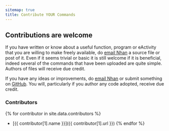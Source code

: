 ```yaml
---
sitemap: true
title: Contribute YOUR Commands
---
```


## Contributions are welcome

If you have written or know about a useful function, program or eActivity that you are willing to make freely available, do [email Nhan](mailto:nhtnhanbn@gmail.com) a source file or post of it. Even if it seems trivial or basic it is still welcome if it is beneficial, indeed several of the commands that have been uploaded are quite simple. Authors of files will receive due credit.

If you have any ideas or improvements, do [email Nhan](mailto:nhtnhanbn@gmail.com) or submit something on [GitHub](https://github.com/nhtnhanbn/whitecas). You will, particularly if you author any code adopted, receive due credit.

### Contributors

{% for contributor in site.data.contributors %}
- [{{ contributor[1].name }}]({{ contributor[1].url }})
{% endfor %}

